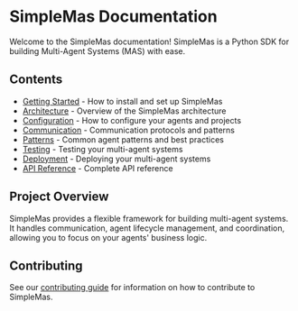 # SimpleMas Documentation

Welcome to the SimpleMas documentation! SimpleMas is a Python SDK for building Multi-Agent Systems (MAS) with ease.

## Contents

- [Getting Started](getting_started.md) - How to install and set up SimpleMas
- [Architecture](architecture.md) - Overview of the SimpleMas architecture
- [Configuration](configuration.md) - How to configure your agents and projects
- [Communication](communication.md) - Communication protocols and patterns
- [Patterns](patterns.md) - Common agent patterns and best practices
- [Testing](testing.md) - Testing your multi-agent systems
- [Deployment](deployment.md) - Deploying your multi-agent systems
- [API Reference](api_reference.md) - Complete API reference

## Project Overview

SimpleMas provides a flexible framework for building multi-agent systems. It handles communication, agent lifecycle management, and coordination, allowing you to focus on your agents' business logic.

## Contributing

See our [contributing guide](../CONTRIBUTING.md) for information on how to contribute to SimpleMas.
